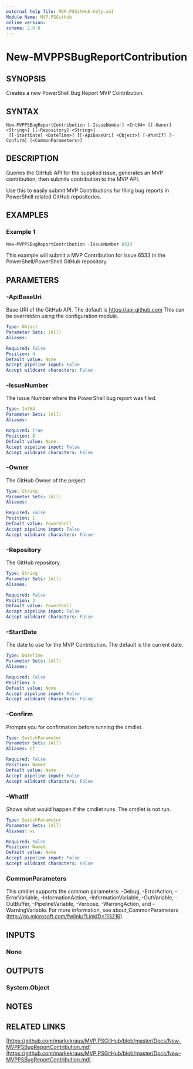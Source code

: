 ```yaml
---
external help file: MVP.PSGitHub-help.xml
Module Name: MVP.PSGitHub
online version:
schema: 2.0.0
---
```


# New-MVPPSBugReportContribution

## SYNOPSIS
Creates a new PowerShell Bug Report MVP Contribution.

## SYNTAX

```
New-MVPPSBugReportContribution [-IssueNumber] <Int64> [[-Owner] <String>] [[-Repository] <String>]
 [[-StartDate] <DateTime>] [[-ApiBaseUri] <Object>] [-WhatIf] [-Confirm] [<CommonParameters>]
```

## DESCRIPTION
Queries the GitHub API for the supplied issue,
generates an MVP contribution,
then submits contribution to the MVP API.

Use this to easily submit MVP Contributions for filing bug reports in PowerShell related GitHub repositories.

## EXAMPLES

### Example 1
```powershell
New-MVPPSBugReportContribution -IssueNumber 6533
```

This example will submit a MVP Contribution for issue 6533 in the PowerShell/PowerShell GitHub repository.

## PARAMETERS

### -ApiBaseUri
Base URI of the GitHub API.
The default is https://api.github.com
This can be overridden using the configuration module.

```yaml
Type: Object
Parameter Sets: (All)
Aliases:

Required: False
Position: 4
Default value: None
Accept pipeline input: False
Accept wildcard characters: False
```

### -IssueNumber
The Issue Number where the PowerShell bug report was filed.

```yaml
Type: Int64
Parameter Sets: (All)
Aliases:

Required: True
Position: 0
Default value: None
Accept pipeline input: False
Accept wildcard characters: False
```

### -Owner
The GitHub Owner of the project.

```yaml
Type: String
Parameter Sets: (All)
Aliases:

Required: False
Position: 1
Default value: PowerShell
Accept pipeline input: False
Accept wildcard characters: False
```

### -Repository
The GitHub repository.

```yaml
Type: String
Parameter Sets: (All)
Aliases:

Required: False
Position: 2
Default value: PowerShell
Accept pipeline input: False
Accept wildcard characters: False
```

### -StartDate
The date to use for the MVP Contribution.
The default is the current date.

```yaml
Type: DateTime
Parameter Sets: (All)
Aliases:

Required: False
Position: 3
Default value: None
Accept pipeline input: False
Accept wildcard characters: False
```

### -Confirm
Prompts you for confirmation before running the cmdlet.

```yaml
Type: SwitchParameter
Parameter Sets: (All)
Aliases: cf

Required: False
Position: Named
Default value: None
Accept pipeline input: False
Accept wildcard characters: False
```

### -WhatIf
Shows what would happen if the cmdlet runs.
The cmdlet is not run.

```yaml
Type: SwitchParameter
Parameter Sets: (All)
Aliases: wi

Required: False
Position: Named
Default value: None
Accept pipeline input: False
Accept wildcard characters: False
```

### CommonParameters
This cmdlet supports the common parameters: -Debug, -ErrorAction, -ErrorVariable, -InformationAction, -InformationVariable, -OutVariable, -OutBuffer, -PipelineVariable, -Verbose, -WarningAction, and -WarningVariable. For more information, see about_CommonParameters (http://go.microsoft.com/fwlink/?LinkID=113216).

## INPUTS

### None

## OUTPUTS

### System.Object

## NOTES

## RELATED LINKS

[https://github.com/markekraus/MVP.PSGitHub/blob/master/Docs/New-MVPPSBugReportContribution.md](https://github.com/markekraus/MVP.PSGitHub/blob/master/Docs/New-MVPPSBugReportContribution.md)
